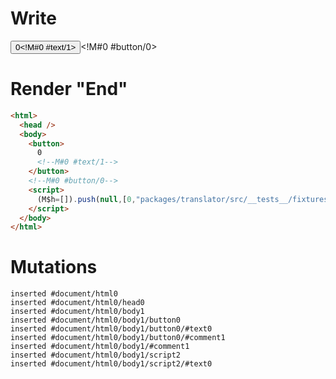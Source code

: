 # Write
  <button>0<!M#0 #text/1></button><!M#0 #button/0><script>(M$h=[]).push(null,[0,"packages/translator/src/__tests__/fixtures/basic-handler-refless/template.marko_0",])</script>


# Render "End"
```html
<html>
  <head />
  <body>
    <button>
      0
      <!--M#0 #text/1-->
    </button>
    <!--M#0 #button/0-->
    <script>
      (M$h=[]).push(null,[0,"packages/translator/src/__tests__/fixtures/basic-handler-refless/template.marko_0",])
    </script>
  </body>
</html>
```

# Mutations
```
inserted #document/html0
inserted #document/html0/head0
inserted #document/html0/body1
inserted #document/html0/body1/button0
inserted #document/html0/body1/button0/#text0
inserted #document/html0/body1/button0/#comment1
inserted #document/html0/body1/#comment1
inserted #document/html0/body1/script2
inserted #document/html0/body1/script2/#text0
```